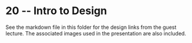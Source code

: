 # 20 -- Intro to Design

See the markdown file in this folder for the design links from the guest lecture. The associated images used in the presentation are also included.